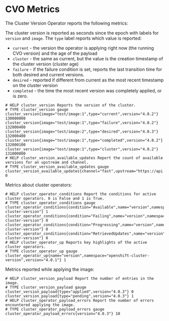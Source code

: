 # CVO Metrics

The Cluster Version Operator reports the following metrics:

The cluster version is reported as seconds since the epoch with labels for `version` and
`image`. The `type` label reports which value is reported:

* `current` - the version the operator is applying right now (the running CVO version) and the age of the payload
* `cluster` - the same as current, but the value is the creation timestamp of the cluster version (cluster age)
* `failure` - if the failure condition is set, reports the last transition time for both desired and current versions.
* `desired` - reported if different from current as the most recent timestamp on the cluster version
* `completed` - the time the most recent version was completely applied, or is zero.

```
# HELP cluster_version Reports the version of the cluster.
# TYPE cluster_version gauge
cluster_version{image="test/image:1",type="current",version="4.0.2"} 130000000
cluster_version{image="test/image:1",type="failure",version="4.0.2"} 132000400
cluster_version{image="test/image:2",type="desired",version="4.0.3"} 132000400
cluster_version{image="test/image:1",type="completed",version="4.0.2"} 132000100
cluster_version{image="test/image:1",type="cluster",version="4.0.2"} 131000000
# HELP cluster_version_available_updates Report the count of available versions for an upstream and channel.
# TYPE cluster_version_available_updates gauge
cluster_version_available_updates{channel="fast",upstream="https://api.openshift.com/api/upgrades_info/v1/graph"} 0
```

Metrics about cluster operators:

```
# HELP cluster_operator_conditions Report the conditions for active cluster operators. 0 is False and 1 is True.
# TYPE cluster_operator_conditions gauge
cluster_operator_conditions{condition="Available",name="version",namespace="openshift-cluster-version"} 1
cluster_operator_conditions{condition="Failing",name="version",namespace="openshift-cluster-version"} 0
cluster_operator_conditions{condition="Progressing",name="version",namespace="openshift-cluster-version"} 0
cluster_operator_conditions{condition="RetrievedUpdates",name="version",namespace="openshift-cluster-version"} 0
# HELP cluster_operator_up Reports key highlights of the active cluster operators.
# TYPE cluster_operator_up gauge
cluster_operator_up{name="version",namespace="openshift-cluster-version",version="4.0.1"} 1
```

Metrics reported while applying the image:

```
# HELP cluster_version_payload Report the number of entries in the image.
# TYPE cluster_version_payload gauge
cluster_version_payload{type="applied",version="4.0.3"} 0
cluster_version_payload{type="pending",version="4.0.3"} 1
# HELP cluster_operator_payload_errors Report the number of errors encountered applying the image.
# TYPE cluster_operator_payload_errors gauge
cluster_operator_payload_errors{version="4.0.3"} 10
```
